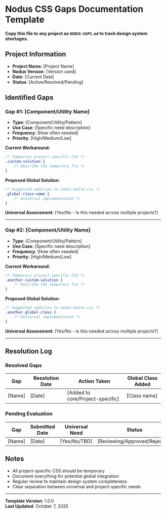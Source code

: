 # Nodus CSS Gaps Documentation Template

**Copy this file to any project as `NODUS-GAPS.md` to track design system shortages.**

## Project Information
- **Project Name**: [Project Name]
- **Nodus Version**: [Version used]
- **Date**: [Current Date]
- **Status**: [Active/Resolved/Pending]

## Identified Gaps

### Gap #1: [Component/Utility Name]
- **Type**: [Component/Utility/Pattern]
- **Use Case**: [Specific need description]
- **Frequency**: [How often needed]
- **Priority**: [High/Medium/Low]

**Current Workaround:**
```css
/* Temporary project-specific CSS */
.custom-solution {
    /* Describe the temporary fix */
}
```

**Proposed Global Solution:**
```css
/* Suggested addition to nodus-matte.css */
.global-class-name {
    /* Universal implementation */
}
```

**Universal Assessment**: [Yes/No - Is this needed across multiple projects?]

---

### Gap #2: [Component/Utility Name]
- **Type**: [Component/Utility/Pattern]
- **Use Case**: [Specific need description]
- **Frequency**: [How often needed]
- **Priority**: [High/Medium/Low]

**Current Workaround:**
```css
/* Temporary project-specific CSS */
.another-custom-solution {
    /* Describe the temporary fix */
}
```

**Proposed Global Solution:**
```css
/* Suggested addition to nodus-matte.css */
.another-global-class {
    /* Universal implementation */
}
```

**Universal Assessment**: [Yes/No - Is this needed across multiple projects?]

---

## Resolution Log

### Resolved Gaps
| Gap | Resolution Date | Action Taken | Global Class Added |
|-----|----------------|--------------|-------------------|
| [Name] | [Date] | [Added to core/Project-specific] | [Class name] |

### Pending Evaluation
| Gap | Submitted Date | Universal Need | Status |
|-----|---------------|----------------|--------|
| [Name] | [Date] | [Yes/No/TBD] | [Reviewing/Approved/Rejected] |

## Notes
- All project-specific CSS should be temporary
- Document everything for potential global integration
- Regular review to maintain design system completeness
- Clear separation between universal and project-specific needs

---

**Template Version**: 1.0.0  
**Last Updated**: October 7, 2025